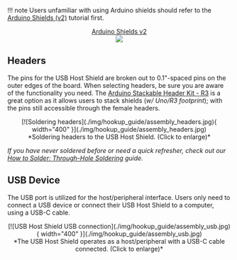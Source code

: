 !!! note
    Users unfamiliar with using Arduino shields should refer to the [Arduino Shields (v2)](https://learn.sparkfun.com/tutorials/arduino-shields-v2) tutorial first.
    <p align="center">
        <a href="https://learn.sparkfun.com/tutorials/1167">Arduino Shields v2<br>
        <img src="https://cdn.sparkfun.com/c/264-148/assets/learn_tutorials/1/1/6/7/qwiic_shield.jpg"></a>
    </p>
                

## Headers
The pins for the USB Host Shield are broken out to 0.1"-spaced pins on the outer edges of the board. When selecting headers, be sure you are aware of the functionality you need. The [Arduino Stackable Header Kit - R3](https://www.sparkfun.com/products/11417) is a great option as it allows users to stack shields (*w/ Uno/R3 footprint*); with the pins still accessible through the female headers.

<center>
[![Soldering headers](./img/hookup_guide/assembly_headers.jpg){ width="400" }](./img/hookup_guide/assembly_headers.jpg)<br>
*Soldering headers to the USB Host Shield. (Click to enlarge)*
</center>

*If you have never soldered before or need a quick refresher, check out our [How to Solder: Through-Hole Soldering](https://learn.sparkfun.com/tutorials/how-to-solder-through-hole-soldering) guide.*


## USB Device
The USB port is utilized for the host/peripheral interface. Users only need to connect a USB device or connect their USB Host Shield to a computer, using a USB-C cable.

<center>
[![USB Host Shield USB connection](./img/hookup_guide/assembly_usb.jpg){ width="400" }](./img/hookup_guide/assembly_usb.jpg)<br>
*The USB Host Shield operates as a host/peripheral with a USB-C cable connected. (Click to enlarge)*
</center>